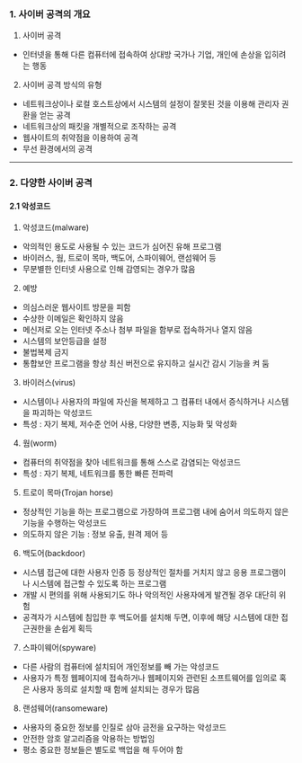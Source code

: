 ### 1. 사이버 공격의 개요

1. 사이버 공격

- 인터넷을 통해 다른 컴퓨터에 접속하여 상대방 국가나 기업, 개인에 손상을 입히려는 행동

2. 사이버 공격 방식의 유형

- 네트워크상이나 로컬 호스트상에서 시스템의 설정이 잘못된 것을 이용해 관리자 권환을 얻는 공격
- 네트워크상의 패킷을 개별적으로 조작하는 공격
- 웹사이트의 취약점을 이용하여 공격
- 무선 환경에서의 공격

---

### 2. 다양한 사이버 공격

#### 2.1 악성코드

1. 악성코드(malware)

- 악의적인 용도로 사용될 수 있는 코드가 심어진 유해 프로그램
- 바이러스, 웜, 트로이 목마, 백도어, 스파이웨어, 랜섬웨어 등
- 무분별한 인터넷 사용으로 인해 감영되는 경우가 많음

2. 예방

- 의심스러운 웹사이트 방문을 피함
- 수상한 이메일은 확인하지 않음
- 메신저로 오는 인터넷 주소나 첨부 파일을 함부로 접속하거나 열지 않음
- 시스템의 보안등급을 설정
- 불법복제 금지
- 통합보안 프로그램을 항상 최신 버전으로 유지하고 실시간 감시 기능을 켜 둠

3. 바이러스(virus)

- 시스템이나 사용자의 파일에 자신을 복제하고 그 컴퓨터 내에서 증식하거나 시스템을 파괴하는 악성코드
- 특성 : 자기 복제, 저수준 언어 사용, 다양한 변종, 지능화 및 악성화

4. 웜(worm)

- 컴퓨터의 취약점을 찾아 네트워크를 통해 스스로 감염되는 악성코드
- 특성 : 자기 복제, 네트워크를 통한 빠른 전파력

5. 트로이 목마(Trojan horse)

- 정상적인 기능을 하는 프로그램으로 가장하여 프로그램 내에 숨어서 의도하지 않은 기능을 수행하는 악성코드
- 의도하지 않은 기능 : 정보 유출, 원격 제어 등

6. 백도어(backdoor)

- 시스템 접근에 대한 사용자 인증 등 정상적인 절차를 거치지 않고 응용 프로그램이나 시스템에 접근할 수 있도록 하는 프로그램
- 개발 시 편의를 위해 사용되기도 하나 악의적인 사용자에게 발견될 경우 대단히 위험
- 공격자가 시스템에 침입한 후 백도어를 설치해 두면, 이후에 해당 시스템에 대한 접근권한을 손쉽게 획득

7. 스파이웨어(spyware)

- 다른 사람의 컴퓨터에 설치되어 개인정보를 빼 가는 악성코드
- 사용자가 특정 웹페이지에 접속하거나 웹페이지와 관련된 소프트웨어를 임의로 혹은 사용자 동의로 설치할 때 함께 설치되는 경우가 많음

8. 랜섬웨어(ransomeware)

- 사용자의 중요한 정보를 인질로 삼아 금전을 요구하는 악성코드
- 안전한 암호 알고리즘을 악용하는 방법임
- 평소 중요한 정보들은 별도로 백업을 해 두어야 함
